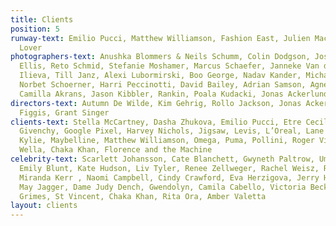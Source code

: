 ```yaml
---
title: Clients
position: 5
runway-text: Emilio Pucci, Matthew Williamson, Fashion East, Julien Macdonald, Antipodium,
  Lover
photographers-text: Anushka Blommers & Neils Schumm, Colin Dodgson, Josh Olins, Laurence
  Ellis, Reto Schmid, Stefanie Moshamer, Marcus Schaefer, Janneke Van der Hagen, Greta
  Ilieva, Till Janz, Alexi Lubormirski, Boo George, Nadav Kander, Michal Pudelka,
  Norbet Schoerner, Harri Peccinotti, David Bailey, Adrian Samson, Agnes Lloyd Platt,
  Camilla Akrans, Jason Kibbler, Rankin, Poala Kudacki, Jonas Ackerlund
directors-text: Autumn De Wilde, Kim Gehrig, Rollo Jackson, Jonas Ackerlund, Mike
  Figgis, Grant Singer
clients-text: Stella McCartney, Dasha Zhukova, Emilio Pucci, Etre Cecile, Farfetch,
  Givenchy, Google Pixel, Harvey Nichols, Jigsaw, Levis, L’Oreal, Lane Crawford, Love
  Kylie, Maybelline, Matthew Williamson, Omega, Puma, Pollini, Roger Vivier, Style.com,
  Wella, Chaka Khan, Florence and the Machine
celebrity-text: Scarlett Johansson, Cate Blanchett, Gwyneth Paltrow, Uma Thurman,
  Emily Blunt, Kate Hudson, Liv Tyler, Renee Zellweger, Rachel Weisz, Rebecca Hall,
  Miranda Kerr , Naomi Campbell, Cindy Crawford, Eva Herzigova, Jerry Hall, Georgia
  May Jagger, Dame Judy Dench, Gwendolyn, Camila Cabello, Victoria Beckham, Lily James,
  Grimes, St Vincent, Chaka Khan, Rita Ora, Amber Valetta
layout: clients
---
```


